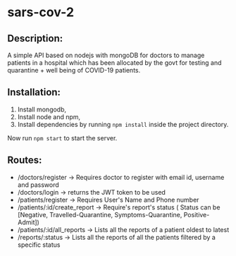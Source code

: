 # sars-cov-2

<h2>Description:</h2>
A simple API based on nodejs with mongoDB for doctors to manage patients in a hospital which has been allocated by the govt for testing and quarantine + well being of COVID-19 patients.


<h2>Installation:</h2>

1. Install mongodb,
2. Install node and npm,
3. Install dependencies by running `npm install` inside the project directory.

Now run `npm start` to start the server.

<h2>Routes:</h2>
<ul>
  <li> /doctors/register → Requires doctor to register with email id, username and password </li>
  <li> /doctors/login → returns the JWT token to be used </li>
  <li> /patients/register → Requires User's Name and Phone number </li>
  <li> /patients/:id/create_report → Require's report's status ( Status can be [Negative, Travelled-Quarantine,
       Symptoms-Quarantine, Positive-Admit]) </li>
  <li> /patients/:id/all_reports → Lists all the reports of a patient oldest to latest </li>
  <li> /reports/:status → Lists all the reports of all the patients filtered by a specific
       status </li>

